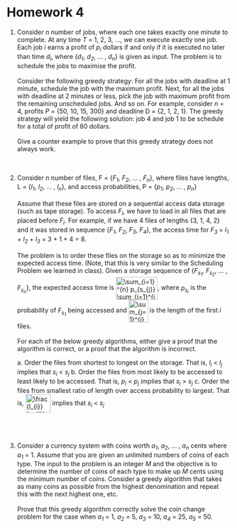 # Homework 4

1. Consider *n* number of jobs, where each one takes exactly one minute to complete. At any time *T* = 1, 2, 3, ..., we can execute exactly one job. Each job *i* earns a profit of *p<sub>i* dollars if and only if it is executed no later than time *d<sub>i</sub>*, where {*d<sub>1</sub>*, *d<sub>2</sub>*, ... , *d<sub>n</sub>*} is given as input. The problem is to schedule the jobs to maximise the profit.<br/><br/>Consider the following greedy strategy: For all the jobs with deadline at 1 minute, schedule the job with the maximum profit. Next, for all the jobs with deadline at 2 minutes or less, pick the job with maximum profit from the remaining unscheduled jobs. And so on. For example, consider *n* = 4, profits *P* = {50, 10, 15, 300} and deadline D = {2, 1, 2, 1}. The greedy strategy will yield the following solution: job 4 and job 1 to be schedule for a total of profit of 80 dollars.<br/><br/>Give a counter example to prove that this greedy strategy does not always work.<br/><br/><br/>

2. Consider *n* number of files, F = {*F<sub>1</sub>*, *F<sub>2</sub>*, ... , *F<sub>n</sub>*}, where files have lengths, L = {*l<sub>1</sub>*, *l<sub>2</sub>*, ... , *l<sub>n</sub>*}, and access probabilities, P = {*p<sub>1</sub>*, *p<sub>2</sub>*, ... , *p<sub>n</sub>*}<br/><br/>Assume that these files are stored on a sequential access data storage (such as tape storage). To access *F<sub>i</sub>*, we have to load in all files that are placed before *F<sub>i</sub>*. For example, if we have 4 files of lengths {3, 1, 4, 2} and it was stored in sequence {*F<sub>1</sub>*, *F<sub>2</sub>*, *F<sub>3</sub>*, *F<sub>4</sub>*}, the access time for *F<sub>3</sub>* = *l<sub>1</sub>* + *l<sub>2</sub>* + *l<sub>3</sub>* = 3 + 1 + 4 = 8.<br/><br/>The problem is to order these files on the storage so as to minimize the expected access time. (Note, that this is very similar to the Scheduling Problem we learned in class). Given a storage sequence of {*F<sub>s<sub>1</sub></sub>*, *F<sub>s<sub>2</sub></sub>*, ... , *F<sub>s<sub>n</sub></sub>*}, the expected access time is <img src="http://www.sciweavers.org/tex2img.php?eq=%5Csum_%7Bi%3D1%7D%5E%7Bn%7D%20p_%7Bs_%7Bj%7D%7D%20%5Csum_%7Bj%3D1%7D%5E%7Bi%7D%20l_%7Bs_%7Bj%7D%7D&bc=White&fc=Black&im=png&fs=12&ff=modern&edit=0" align="center" border="0" alt="\sum_{i=1}^{n} p_{s_{j}} \sum_{j=1}^{i} l_{s_{j}}" width="94" height="51" />, where *p<sub>s<sub>i</sub></sub>* is the probability of *F<sub>s<sub>1</sub></sub>* being accessed and <img src="http://www.sciweavers.org/tex2img.php?eq=%5Csum_%7Bj%3D1%7D%5E%7Bi%7D%20l_%7Bs_%7Bj%7D%7D&bc=White&fc=Black&im=png&fs=12&ff=modern&edit=0" align="center" border="0" alt="\sum_{j=1}^{i} l_{s_{j}}" width="44" height="51" /> is the length of the first *i* files.<br/><br/>For each of the below greedy algorithms, either give a proof that the algorithm is correct, or a proof that the algorithm is incorrect.

   a. Order the files from shortest to longest on the storage. That is, *l<sub>i</sub>* < *l<sub>j</sub>* implies that *s<sub>i</sub>* < *s<sub>j</sub>*
   b. Order the files from most likely to be accessed to least likely to be accessed. That is, *p<sub>i</sub>* < *p<sub>j</sub>* implies that *s<sub>i</sub>* > *s<sub>j</sub>*
   c. Order the files from smallest ratio of length over access probability to largest. That is, <img src="http://www.sciweavers.org/tex2img.php?eq=%20%5Cfrac%7Bl_%7Bi%7D%7D%7Bp_%7Bi%7D%7D%20%3C%20%20%5Cfrac%7Bl_%7Bj%7D%7D%7Bp_%7Bj%7D%7D%20&bc=White&fc=Black&im=png&fs=12&ff=modern&edit=0" align="center" border="0" alt=" \frac{l_{i}}{p_{i}} <  \frac{l_{j}}{p_{j}} " width="56" height="42" /> implies that *s<sub>i</sub>* < *s<sub>j</sub>*<br/><br/><br/><br/>


3. Consider a currency system with coins worth *a<sub>1</sub>*, *a<sub>2</sub>*, ... , *a<sub>n</sub>* cents where *a<sub>1</sub>* = 1. Assume that you are given an unlimited numbers of coins of each type. The input to the problem is an integer *M* and the objective is to determine the number of coins of each type to make up *M* cents using the minimum number of coins. Consider a greedy algorithm that takes as many coins as possible from the highest denomination and repeat this with the next highest one, etc.<br /><br />Prove that this greedy algorithm correctly solve the coin change problem for the case when *a<sub>1</sub>* = 1, *a<sub>2</sub>* = 5, *a<sub>3</sub>* = 10, *a<sub>4</sub>* = 25, *a<sub>5</sub>* = 50.